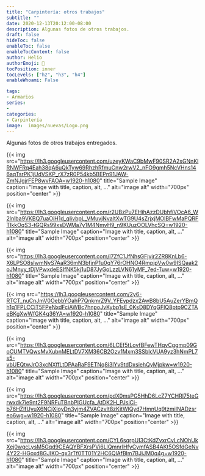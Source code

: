 ```yaml
---
title: "Carpintería: otros trabajos"
subtitle: ""
date: 2020-12-13T20:12:00-08:00
description: Algunas fotos de otros trabajos.
draft: false
hideToc: false
enableToc: false
enableTocContent: false
author: Helio
authorEmoji: 🔬
tocPosition: inner
tocLevels: ["h2", "h3", "h4"]
enableWhoami: False

tags:
- Armarios
series:
- 
categories:
- Carpintería
image:  images/nuevas/Logo.png
---
```


Algunas fotos de otros trabajos entregados.

{{< img src="https://lh3.googleusercontent.com/uzeyKWaC9bMwF90SR2A2sGNnKlRNWFRq4Eah38qA6uQkTyw69RhzhRfmuCnw2rwV2_nFO9gmh5NcVHns146aqTsrPK1jUdVSKP_rX7zR0P54kb5BEPn91JAW-ZmNJgjrFEP8wvFAOA=w1920-h1080" title="Sample Image" caption="Image with title, caption, alt, ..." alt="image alt" width="700px" position="center" >}}

{{< img src="https://lh3.googleusercontent.com/r2UBzPu7EHihAzzDUbhfiVOcA6_W2lnlba9VKBQ7uaOiH1d_qlivbpL_VMuvjNvaltXwTG9U4sZrjxjMOlBFwMaPQRFTIkkOqS3-tGQRs99xsDWMa7y1M4NmvH9_n9KUuzOOLVhcSQ=w1920-h1080" title="Sample Image" caption="Image with title, caption, alt, ..." alt="image alt" width="700px" position="center" >}}

{{< img src="https://lh3.googleusercontent.com/l7ZfC1JfNhsGFjvjr2ZR8KnLb6-X6LPSO8sIwmNyS7AaR36mN3bfjnP1u0qY76rOHNO4RmpjpVw0w9ISQaak2oJMnyy_tDjVPwxdeESIfNK5kj1uD87JyGoLzzLVN61yMF_7ed-Tuw=w1920-h1080" title="Sample Image" caption="Image with title, caption, alt, ..." alt="image alt" width="700px" position="center" >}}

{{< img src="https://lh3.googleusercontent.com/2y6-RTCT_nuCnJmV0OebbYOahP7QnkmrZ9V_YFEypdzx2AwB8bU5AuZerYBmQh1q1FPLCCiT5FPeNxdFciAWBc7hnpoJvKybp1sE_0KsD8DYqGFIQ8ptp9CZTAeBKgXwWfGK4q36YA=w1920-h1080" title="Sample Image" caption="Image with title, caption, alt, ..." alt="image alt" width="700px" position="center" >}}

{{< img src="https://lh3.googleusercontent.com/6LCEf5tLovfBFewTHqvCggmp09GoCUMTVQwsMvXubnMELtDV7XM36CB2Ozv1Mxm3SSbIcVUA9yz3hNmPL7s5-vbUEQtwJrO3xcNXffLtDPAaRaF9ETNq8i3lYv9tdDxsiehQyMjpkw=w1920-h1080" title="Sample Image" caption="Image with title, caption, alt, ..." alt="image alt" width="700px" position="center" >}}

{{< img src="https://lh3.googleusercontent.com/pdX0msPG5HhD6LcZ7YCHRl75teGrwxdk7ie9nt2F9NRFuTBnbPIGUcfa_AtDK2H_PJsiCi-b76HZlfUyuX6NCjXIoyDn3yjm4ZVACzvlt8zKitWlQyd7HmnUq9tzmiINADzsreo6wg=w1920-h1080" title="Sample Image" caption="Image with title, caption, alt, ..." alt="image alt" width="700px" position="center" >}}

{{< img src="https://lh3.googleusercontent.com/CYL6sqrpUI3CtKdZvxrCvLcNOhUkXej0wgcLysM5Gqd9CEAQYBFXrsPVi6LlQmnrIHfyCymfASB4AKt5OSfdGeNv4Y22-HGoxd8GJIKO-qx3rTf0TT01Y2HC6QlAfBlm7BJiJM0q4g=w1920-h1080" title="Sample Image" caption="Image with title, caption, alt, ..." alt="image alt" width="700px" position="center" >}}

